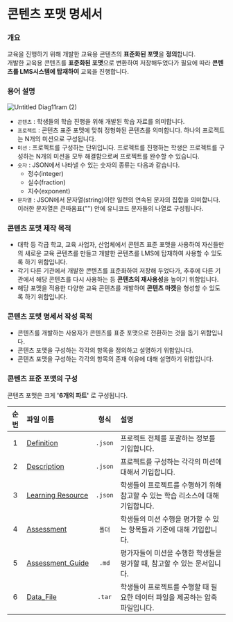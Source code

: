 # 콘텐츠 포맷 명세서

### 개요

교육을 진행하기 위해 개발한 교육용 콘텐츠의 **표준화된 포맷**을 **정의**합니다.</br>
개발한 교육용 콘텐츠를 **표준화된 포맷**으로 변환하여 저장해두었다가 필요에 따라 **콘텐츠를 LMS시스템에 탑재하여** 교육을 진행합니다. </br>

### 용어 설명

![Untitled Diag11ram (2)](https://user-images.githubusercontent.com/68315073/117391473-f5aa5480-af2a-11eb-9078-836cc2644173.png)
</br>

- `콘텐츠` : 학생들의 학습 진행을 위해 개발된 학습 자료를 의미합니다. 
- `프로젝트` : 콘텐츠 표준 포맷에 맞춰 정형화된 콘텐츠를 의미합니다. 하나의 프로젝트는 N개의 미션으로 구성됩니다.
- `미션` : 프로젝트를 구성하는 단위입니다. 프로젝트를 진행하는 학생은 프로젝트를 구성하는 N개의 미션을 모두 해결함으로써 프로젝트를 완수할 수 있습니다.
- `숫자` : JSON에서 나타낼 수 있는 숫자의 종류는 다음과 같습니다.
    - 정수(integer)
    - 실수(fraction)
    - 지수(exponent)
- `문자열` : JSON에서 문자열(string)이란 일련의 연속된 문자의 집합을 의미합니다. 이러한 문자열은 큰따옴표("") 안에 유니코드 문자들의 나열로 구성됩니다.

### 콘텐츠 포맷 제작 목적

- 대학 등 각급 학교, 교육 사업자, 산업체에서 콘텐츠 표준 포맷을 사용하여 자신들만의 새로운 교육 콘텐츠를 만들고 개발한 콘텐츠를 LMS에 탑재하여 사용할 수 있도록 하기 위함입니다.
- 각기 다른 기관에서 개발한 콘텐츠를 표준화하여 저장해 두었다가, 추후에 다른 기관에서 해당 콘텐츠를 다시 사용하는 등 **콘텐츠의 재사용성**을 높이기 위함입니다.
- 해당 포맷을 적용한 다양한 교육 콘텐츠를 개발하여 **콘텐츠 마켓**을 형성할 수 있도록 하기 위함입니다. </br>

### 콘텐츠 포맷 명세서 작성 목적

- 콘텐츠를 개발하는 사용자가 콘텐츠를 표준 포맷으로 전환하는 것을 돕기 위함입니다. 
- 콘텐츠 포맷을 구성하는 각각의 항목을 정의하고 설명하기 위함입니다. 
- 콘텐츠 포맷을 구성하는 각각의 항목의 존재 이유에 대해 설명하기 위함입니다. 

### 콘텐츠 표준 포맷의 구성

콘텐츠 포맷은 크게 **'6개의 파트'** 로 구성됩니다.

| 순번 |     파일 이름     |  형식   |                             설명                             |
| :--: | :--------------- | :-----: | :---------------------------------------------------------- |
|  1   |    [Definition](https://github.com/edu10make/Project-X_contents_format/tree/main/1.%20Content/1.%20Project_contents_package/1.%20Definition)     | `.json` |         프로젝트 전체를 포괄하는 정보를 기입합니다.          |
|  2   |    [Description](https://github.com/edu10make/Project-X_contents_format/tree/main/1.%20Content/1.%20Project_contents_package/2.%20Description)    | `.json` |     프로젝트를 구성하는 각각의 미션에 대해서 기입합니다.     |
|  3   | [Learning Resource](https://github.com/edu10make/Project-X_contents_format/tree/main/1.%20Content/1.%20Project_contents_package/3.%20Learning_Resource) | `.json` | 학생들이 프로젝트를 수행하기 위해 참고할 수 있는 학습 리소스에 대해 기입합니다. |
|  4   |    [Assessment](https://github.com/edu10make/Project-X_contents_format/tree/main/1.%20Content/1.%20Project_contents_package/4.%20Assessment)    | `폴더`  | 학생들의 미션 수행을 평가할 수 있는 항목들과 기준에 대해 기입합니다. |
|  5   | [Assessment_Guide](https://github.com/edu10make/Project-X_contents_format/tree/main/1.%20Content/1.%20Project_contents_package/5.%20Assessment_Gude)  |  `.md`  | 평가자들이 미션을 수행한 학생들을 평가할 때, 참고할 수 있는 문서입니다. |
|  6   |     [Data_File](https://github.com/edu10make/Project-X_contents_format/tree/main/1.%20Content/1.%20Project_contents_package/6.%20Data_File)     | `.tar`  | 학생들이 프로젝트를 수행할 때 필요한 데이터 파일을 제공하는 압축 파일입니다. |

